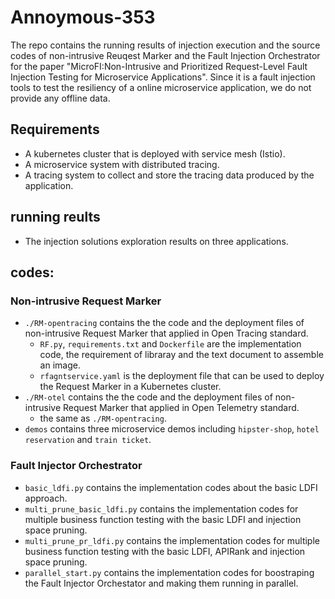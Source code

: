 # Annoymous-353
The repo contains the running results of injection execution and the source codes of non-intrusive Reuqest Marker and the Fault Injection Orchestrator for the paper "MicroFI:Non-Intrusive and Prioritized Request-Level Fault Injection Testing for Microservice Applications". Since it is a fault injection tools to test the resiliency of a online microservice application, we do not provide any offline data. 
## Requirements
- A kubernetes cluster that is deployed with service mesh (Istio).
- A microservice system with distributed tracing.
- A tracing system to collect and store the tracing data produced by the application.
## running reults

- The injection solutions exploration results on three applications.

## codes:

### Non-intrusive Request Marker

- `./RM-opentracing` contains the the code and the deployment files of non-intrusive Request Marker that applied in Open Tracing standard. 
    - `RF.py`, `requirements.txt` and `Dockerfile` are the implementation code, the requirement of libraray and the text document to assemble an image.
    - `rfagntservice.yaml` is the deployment file that can be used to deploy the Request Marker in a Kubernetes cluster.
- `./RM-otel` contains the the code and the deployment files of non-intrusive Request Marker that applied in Open Telemetry standard. 
    - the same as `./RM-opentracing`.
- `demos` contains three microservice demos including `hipster-shop`, `hotel reservation` and `train ticket`.
### Fault Injector Orchestrator
- `basic_ldfi.py` contains the implementation codes about the basic LDFI approach.
- `multi_prune_basic_ldfi.py` contains the implementation codes for multiple business function testing with the basic LDFI and injection space pruning.
- `multi_prune_pr_ldfi.py` contains the implementation codes for multiple business function testing with the basic LDFI, APIRank and injection space pruning.
- `parallel_start.py` contains the implementation codes for boostraping the Fault Injector Orchestator and making them running in parallel.
